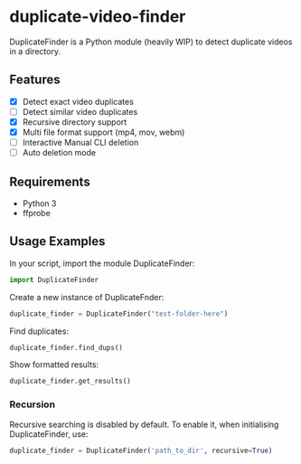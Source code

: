 # duplicate-video-finder

DuplicateFinder is a Python module (heavily WIP) to detect duplicate videos in a directory.

## Features

- [x] Detect exact video duplicates
- [ ] Detect similar video duplicates
- [x] Recursive directory support
- [x] Multi file format support (mp4, mov, webm)
- [ ] Interactive Manual CLI deletion
- [ ] Auto deletion mode

## Requirements

- Python 3
- ffprobe

## Usage Examples

In your script, import the module DuplicateFinder:

``` Python
import DuplicateFinder
```

Create a new instance of DuplicateFnder:

``` Python
duplicate_finder = DuplicateFinder("test-folder-here")
```

Find duplicates:

``` Python
duplicate_finder.find_dups()
```

Show formatted results:

``` Python
duplicate_finder.get_results()
```

### Recursion

Recursive searching is disabled by default. To enable it, when initialising DuplicateFinder, use:

``` Python
duplicate_finder = DuplicateFinder('path_to_dir', recursive=True)
```

